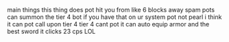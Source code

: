main things this thing does
pot
hit you from like 6 blocks away
spam pots
can summon the tier 4 bot if you have that on ur system
pot
not pearl
i think it can pot
call upon tier 4
tier 4 cant pot
it can auto equip armor and the best sword
it clicks 23 cps LOL
